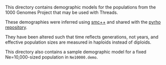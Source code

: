 This directory contains demographic models for the populations from the 1000 Genomes Project that may be used with Threads.

These demographies were inferred using [smc++](https://github.com/popgenmethods/smcpp) and shared with the [pyrho repository](https://github.com/popgenmethods/pyrho/blob/master/smcpp_popsizes_1kg.csv).

They have been altered such that time reflects generations, not years, and effective population sizes are measured in haploids instead of diploids.

This directory also contains a sample demographic model for a fixed Ne=10,000-sized population in `Ne10000.demo`.